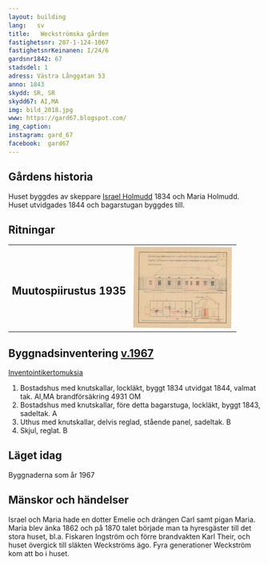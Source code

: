 ```yaml
---
layout: building
lang:   sv
title:   Weckströmska gården
fastighetsnr: 287-1-124-1067
fastighetsnrKeinanen: I/24/6
gardsnr1842: 67
stadsdel: 1
adress: Västra Långgatan 53
anno: 1843
skydd: SR, SR
skydd67: AI,MA
img: bild_2018.jpg
www: https://gard67.blogspot.com/
img_caption:
instagram: gard_67
facebook:  gard67
---
```


## Gårdens historia
Huset byggdes av skeppare <a href="/people/holmudd_israel/sjoman.jpeg" rel="lightbox">Israel Holmudd</a> 1834 och Maria Holmudd. Huset utvidgades 1844 och bagarstugan byggdes till.

## Ritningar
<table>
<tr>
<td><h2>Muutospiirustus 1935</h2></td><td>
<a href="andringsritning_1935.jpeg" rel="lightbox"><img src="andringsritning_1935.jpeg" title="piirrustus" width="200px"></a></td>
</tr>
</table>

## Byggnadsinventering <a href="/sources/keinanen_karki.pdf">v.1967</a>
<a href="inventointikertomuksia">Inventointikertomuksia</a>
1. Bostadshus med knutskallar, lockläkt, byggt 1834 utvidgat 1844, valmat tak. AI,MA brandförsäkring 4931 OM
2. Bostadshus med knutskallar, före detta bagarstuga, lockläkt, byggt 1843, sadeltak. A
3. Uthus med knutskallar, delvis reglad, stående panel, sadeltak. B
4. Skjul, reglat. B


## Läget idag
Byggnaderna som år 1967

## Mänskor och händelser
Israel och Maria hade en dotter Emelie och drängen Carl samt pigan Maria. Maria blev änka 1862 och på 1870 talet började man ta hyresgäster till det stora huset, bl.a. Fiskaren Ingström och förre brandvakten Karl Their, och huset övergick till släkten Weckströms ägo. Fyra generationer Weckström kom att bo i huset.
